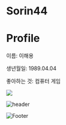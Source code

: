 # Sorin44


<h1>Profile </h1>
<p>이름: 이해용</p>
<p>생년월일: 1989.04.04<p>
<p>좋아하는 것: 컴퓨터 게임</p>

<img src="https://img.shields.io/badge/Android-3DDC84?style=flat-square&logo=HTML5&logoColor=white"/>


![header](https://capsule-render.vercel.app/api?type=wave&color=auto&height=100&section=header&text=이해용&fontSize=50)


![Footer](https://capsule-render.vercel.app/api?type=waving&color=auto&height=200&section=footer)



